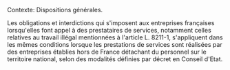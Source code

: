 Contexte: Dispositions générales.

Les obligations et interdictions qui s'imposent aux entreprises françaises lorsqu'elles font appel à des prestataires de services, notamment celles relatives au travail illégal mentionnées à l'article L. 8211-1, s'appliquent dans les mêmes conditions lorsque les prestations de services sont réalisées par des entreprises établies hors de France détachant du personnel sur le territoire national, selon des modalités définies par décret en Conseil d'Etat.